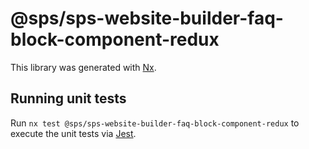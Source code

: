 # @sps/sps-website-builder-faq-block-component-redux

This library was generated with [Nx](https://nx.dev).

## Running unit tests

Run `nx test @sps/sps-website-builder-faq-block-component-redux` to execute the unit tests via [Jest](https://jestjs.io).
